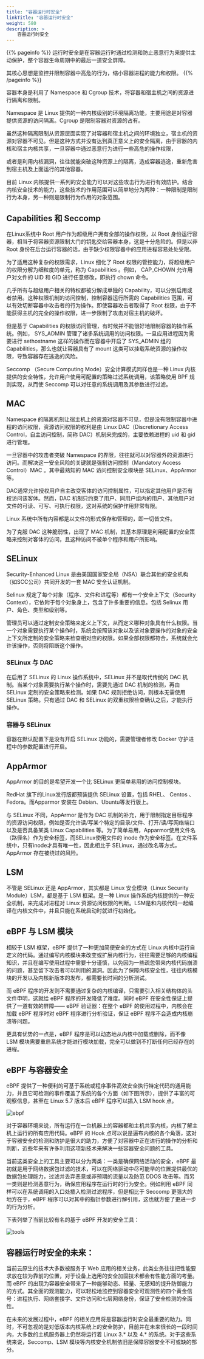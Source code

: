 ```yaml
---
title: "容器运行时安全"
linkTitle: "容器运行时安全"
weight: 580
description: >
    容器运行时安全
---
```


{{% pageinfo %}}
运行时安全是在容器运行时通过检测和防止恶意行为来提供主动保护，整个容器生命周期中的最后一道安全屏障。

其核心思想是监控并限制容器中高危的行为，缩小容器进程的能力和权限。
{{% /pageinfo %}}


容器本身是利用了 Namespace 和 Cgroup 技术，将容器和宿主机之间的资源进行隔离和限制。

Namespace 是 Linux 提供的一种内核级别的环境隔离功能，主要用途是对容器提供资源的访问隔离。Cgroup 是限制容器对资源的占有。

虽然这种隔离限制从资源层面实现了对容器和宿主机之间的环境独立，宿主机的资源对容器不可见。但是这种方式并没有达到真正意义上的安全隔离，由于容器的内核和宿主内核共享，一旦容器中通过恶意行为进行一些高危的操作权限，

或者是利用内核漏洞，往往就能突破这种资源上的隔离，造成容器逃逸，重新危害到宿主机及上面运行的其他容器。



目前 Linux 内核提供一系列的安全能力可以对这些攻击行为进行有效防护。结合内核安全技术的能力，这些技术的作用范围可以简单地分为两种：一种限制是限制行为本身，另一种则是限制行为作用的对象范围。

## Capabilities 和 Seccomp
在Linux系统中 Root 用户作为超级用户拥有全部的操作权限，以 Root 身份运行容器，相当于将容器资源限制大门的钥匙交给容器本身，这是十分危险的。但是以非 Root 身份在后台运行容器的话，由于缺少权限容器中的应用进程容易处处受限。

为了适用这种复杂的权限需求，Linux 细化了 Root 权限的管控能力，将超级用户的权限分解为细粒度的单元，称为 Capabilities 。例如， CAP_CHOWN 允许用户对文件的 UID 和 GID 进行任意修改，即执行 chown 命令。

几乎所有与超级用户相关的特权都被分解成单独的 Capability，可以分别启用或者禁用。这种权限机制的访问控制，控制容器运行所需的 Capabilities 范围，可以有效切断容器中攻击者的行为操作。即使容器攻击者取得了 Root 权限，由于不能获得主机的完全的操作权限，进一步限制了攻击对宿主机的破坏。



但是基于 Capabilities 的权限访问管理，有时候并不能很好地限制容器的操作系统。例如， SYS_ADMIN 管理了诸多系统调用的访问权限。一旦应用进程因为需要进行 sethostname 这样的操作而在容器中开启了 SYS_ADMIN 组的 Capabilities，那么也就让容器具有了 mount 这类可以挂载系统资源的操作权限，导致容器存在逃逸的风险。

Seccomp （Secure Computing Mode）安全计算模式同样也是一种 Linux 内核提供的安全特性，允许用户使用可配置的策略过滤系统调用，该策略使用 BPF 规则实现，从而使 Seccomp 可以对任意的系统调用及其参数进行过滤。

## MAC
Namespace 的隔离机制让宿主机上的资源对容器不可见，但是没有限制容器中进程的访问权限，资源访问权限的权利是由 Linux DAC（Discretionary Access Control，自主访问控制，简称 DAC）机制来完成的，主要依赖进程的 uid 和 gid 进行管理。

一旦容器中的攻击者突破 Namespace 的界限，往往就可以对容器外的资源进行访问。而解决这一安全风险的关键就是强制访问控制（Mandatory Access Control）MAC 。其中最熟知的 MAC 访问控制安全模块是 SELinux、AppArmor等。



DAC通常允许授权用户自主改变客体的访问控制属性，可以指定其他用户是否有权访问该客体。然而，DAC 机制只约束了用户、同用户组内的用户、其他用户对文件的可读、可写、可执行权限，这对系统的保护作用非常有限。

Linux 系统中所有内容都是以文件的形式保存和管理的，即一切皆文件。

为了克服 DAC 这种脆弱性，出现了 MAC 机制，其基本原理是利用配置的安全策略来控制对客体的访问，且这种访问不被单个程序和用户所影响。

## SELinux
Security-Enhanced Linux 是由美国国家安全局（NSA）联合其他的安全机构（如SCC公司）共同开发的一套 MAC 安全认证机制。

Selinux 规定了每个对象（程序、文件和进程等）都有一个安全上下文（Security Context），它依附于每个对象身上，包含了许多重要的信息。包括 Selinux 用户、角色、类型和级别等。



管理员可以通过定制安全策略来定义上下文，从而定义哪种对象具有什么权限。当一个对象需要执行某个操作时，系统会按照该对象以及该对象要操作的对象的安全上下文所定制的安全策略来检查相对应的权限。如果全部权限都符合，系统就会允许该操作，否则将阻断这个操作。

### SELinux 与 DAC
在启用了 SELinux 的 Linux 操作系统中，SELinux 并不是取代传统的 DAC 机制。当某个对象需要执行某个操作时，需要先通过 DAC 机制的检测，再由 SELinux 定制的安全策略来检测。如果 DAC 规则拒绝访问，则根本无需使用 SELinux 策略。只有通过 DAC 和 SELinux 的双重权限检查确认之后，才能执行操作。

### 容器与 SELinux
容器在默认配置下是没有开启 SELinux 功能的，需要管理者修改 Docker 守护进程中的参数配置进行开启。

## AppArmor
AppArmor 的目的是希望开发一个比 SELinux 更简单易用的访问控制模块。

RedHat 旗下的Linux发行版都预装提供 SELinux 设置，包括 RHEL、 Centos 、Fedora。而Apparmor 安装在 Debian、Ubuntu等发行版上。

与 SELinux 不同，AppArmor 是作为 DAC 机制的补充，用于限制指定目标程序的资源访问权限，例如是否允许读/写某个特定的目录/文件、打开/读/写网络端口以及是否具备某类 Linux Capabilities 等。为了简单易用，Apparmor使用文件名（路径名）作为安全标签，而SELinux使用文件的 inode 作为安全标签。在文件系统中，只有inode才具有唯一性，因此相比于 SELinux，通过改名等方式，AppArmor 存在被绕过的风险。

## LSM
不管是 SELinux 还是 AppArmor，其实都是 Linux 安全模块（Linux Security Module）LSM，都是基于 LSM 框架。是一种 Linux 操作系统内核提供的一种安全机制，来完成对进程对 Linux 资源访问权限的判断。LSM是和内核代码一起编译在内核文件中，并且只能在系统启动时就进行初始化。

## eBPF 与 LSM 模块
相较于 LSM 框架，eBPF 提供了一种更加简便安全的方式在 Linux 内核中运行自定义的代码。通过编写内核模块来改变或扩展内核行为，往往需要足够的内核编程知识，并且在编写使用过程中需要十分谨慎，以免因为一些疏忽带来内核代码崩溃的问题，甚至留下攻击者可以利用的漏洞。因此为了保障内核安全性，往往内核模块的开发以及内核新版本的发布，都需要长时间的分析测试。

而 eBPF 程序的开发则不需要通过复杂的内核编译，只需要引入相关结构体的头文件申明，这就给 eBPF 程序的开发降低了难度。同时 eBPF 在安全性保证上提供了一道有效的屏障—— eBPF 验证器：在整个 eBPF 的使用过程中，内核会在加载 eBPF 程序时对 eBPF 程序进行分析验证，保证 eBPF 程序不会造成内核崩溃等问题。

更具有优势的一点是，eBPF 程序是可以动态地从内核中加载或删除，而不像 LSM 模块需要重启系统才能进行模块加载，完全可以做到不打断任何已经存在的进程。

##  eBPF 与容器安全
eBPF 提供了一种便利的可基于系统或程序事件高效安全执行特定代码的通用能力，并且它可检测的事件覆盖了系统的各个方面（如下图所示），提供了丰富的可观察信息，甚至在 Linux 5.7 版本后 eBPF 程序可以插入 LSM hook 点。


![ebpf](/images/k8s/se-1.png) 


对于容器环境来说，所有运行在一台机器上的容器都和主机共享内核，内核了解主机上运行的所有应用代码。eBPF 的 Hook 点可以说是遍布内核的各个角落，这对于容器安全的检测和防护是很大的助力，方便了对容器中正在进行的操作的分析和判断，近些年来有许多利用这项新技术来解决一些容器安全问题的工具。

当前这类安全上的工具主要可以分为两类：一类是确保网络活动的安全，eBPF 最初就是用于网络数据包过滤的技术，可以在网络驱动中尽可能早的位置提供最优的数据包处理能力，过滤并丢弃恶意或非预期的流量以及防范 DDOS 攻击等。而另一类则是检测恶意行为，确保应用程序在运行时的行为安全。例如利用 eBPF 同样可以在系统调用的入口处插入检测过滤程序，但是相比于 Seccomp 更强大的地方在于，eBPF 程序可以对其中的指针参数进行解引用，这也就方便了更进一步的行为分析。



下表列举了当前比较有名的基于 eBPF 开发的安全工具：

![tools](/images/k8s/se-2.png) 


## 容器运行时安全的未来：

当前云原生的技术大多数被服务于 Web 应用的相关业务，此类业务往往把性能要求放在较为靠前的位置，对于设备上选用的安全加固技术都会有性能方面的考量。而 eBPF 的出现为容器安全带来了一种能够动态、轻量、无感知的提升防御能力的方式。其全面的观测能力，可以轻松地监控到容器安全可观测性的四个黄金信号：进程执行、网络套接字、文件访问和七层网络身份，保证了安全检测的全面性。

在未来的发展过程中，eBPF 的相关应用将是容器运行时安全最重要的助力。同时，不可忽视的是对低版本内核系统上的安全防护，目前并在未来很长的一段时间内，大多数的主机服务器上仍然将运行着 Linux 3.* 以及 4.* 的系统。对于这些系统来说，Seccomp、LSM 模块等内核安全机制依旧是保障容器安全不可或缺的部分。